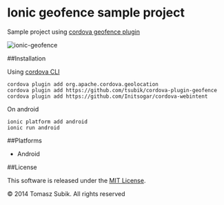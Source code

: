 # Ionic geofence sample project

Sample project using [cordova geofence plugin](https://github.com/tsubik/cordova-plugin-geofence)

![ionic-geofence](https://cloud.githubusercontent.com/assets/1286444/4302807/604c7c5e-3e5e-11e4-87df-99b22abffdc8.jpg)

##Installation

Using [cordova CLI](https://github.com/apache/cordova-cli)

```
cordova plugin add org.apache.cordova.geolocation
cordova plugin add https://github.com/tsubik/cordova-plugin-geofence
cordova plugin add https://github.com/Initsogar/cordova-webintent
```

On android

```
ionic platform add android
ionic run android
```

##Platforms

- Android

##License

This software is released under the [MIT License](https://raw.githubusercontent.com/tsubik/ionic-geofence/master/LICENSE).

© 2014 Tomasz Subik. All rights reserved